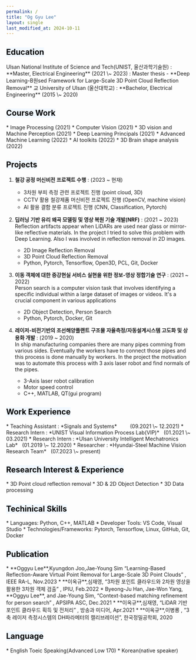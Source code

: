 ```yaml
---
permalink: /
title: "Og Gyu Lee"
layout: single 
last_modified_at: 2024-10-11
---
```

<h2><mark style='background-color: #f1f8ff'>Education</mark></h2>
Ulsan National Institute of Science and Tech(UNIST, 울산과학기술원)
: **Master, Electrical Engineering**
(2021 \~ 2023)
: Master thesis - **Deep Learning-B원sed Framework for Large-Scale 3D Point Cloud Reflection Removal**
교
University of Ulsan (울산대학교)
: **Bachelor, Electrical Engineering**
(2015 \~ 2020)


<h2><mark style='background-color: #f1f8ff'>Course Work</mark></h2>
* Image Processing                   (2021)
* Computer Vision                    (2021)      
* 3D vision and Machine Perception   (2021)       
* Deep Learning Principals           (2021)       
* Advanced Machine Learning          (2022)
* AI toolkits                        (2022)  
* 3D Brain shape analysis            (2022)  



<h2><mark style='background-color: #f1f8ff'>Projects</mark></h2>

1. **철강 공정 머신비전 프로젝트 수행**
: (2023 \~ 현재)
    * 3차원 부피 측정 관련 프로젝트 진행  (point cloud, 3D)
    * CCTV 활용 철강제품 머신비전 프로젝트 진행 (OpenCV, machine vision)
    * AI 활용 결함 분류 프로젝트 진행 (CNN, Classification, Pytorch)   

2. **딥러닝 기반 유리 왜곡 모델링 및 영상 복원 기술 개발(NRF)**
: (2021 \~ 2023)
Reflection artifacts appear when LiDARs are used near glass or mirror-like reflective materials.
In the project I tried to solve this problem with Deep Learning. Also I was involved in reflection removal in 2D images.

    * 2D Image Reflection Removal
    * 3D Point Cloud Reflection Removal
    * Python, Pytorch, Tensorflow, Open3D, PCL, Git, Docker

3. **이동 객체에 대한 증강현실 서비스 실현을 위한 정보-영상 정합기술 연구**
: (2021 \~ 2022)\
Person search is a computer vision task that involves identifying a specific individual within a large dataset of images or videos. It's a crucial component in various applications
    * 2D Object Detection, Person Search  
    * Python, Pytorch, Docker, Git 


4. **레이저-비전기반의 조선해양플랜트 구조물 자율측정/자동설계시스템 고도화 및 상용화 개발**
: (2019 \~ 2020)\
In ship manufacturing companies there are many pipes comming from various sides. Eventually 
the workers have to connect those pipes and this process is done manually by workers. In the project the motivation was to automate this process with 3 axis laser robot and find normals of the pipes.

    * 3-Axis laser robot calibration 
    * Motor speed control
    * C++, MATLAB, QT(gui program)



<h2><mark style='background-color: #f1f8ff'>Work Experience</mark></h2>
* Teaching Assistant
: *Signals and Systems*  &nbsp;&nbsp;&nbsp;&nbsp;&nbsp;&nbsp;&nbsp;  (09.2021 \~ 12.2021)
* Research Intern 
: *UNIST Visual Information Process Lab(VIP)*&nbsp;&nbsp;&nbsp;(01.2021 \~ 03.2021)
* Research Intern 
: *Ulsan University Intelligent Mechatronics Lab*&nbsp;&nbsp;&nbsp;(01.2019 \~ 12.2020)
* Researcher  
: *Hyundai-Steel Machine Vision Research Team*&nbsp;&nbsp;&nbsp;(07.2023 \~ present)

<h2><mark style='background-color: #f1f8ff'>Research Interest & Experience</mark></h2>
* 3D Point cloud reflection removal
* 3D & 2D Object Detection
* 3D Data processing

<h2><mark style='background-color: #f1f8ff'>Techinical Skills</mark></h2>
* Languages: Python, C++, MATLAB
* Developer Tools: VS Code, Visual Studio
* Technologies/Frameworks: Pytorch, Tensorflow, Linux, GitHub, Git, Docker

<h2><mark style='background-color: #f1f8ff'>Publication</mark></h2>
* **Oggyu Lee**,Kyungdon Joo,Jae-Young Sim “Learning-Based Reflection-Aware Virtual Point Removal for Large-Scale 3D Point Clouds” , IEEE RA-L, Nov.2023
* **이옥규**,심재영, “3차원 포인트 클라우드와 2차원 영상을 활용한 3차원 객체 검출” , IPIU, Feb.2022
* Byeong-Ju Han, Jae-Won Yang, **Oggyu Lee**, and Jae-Young Sim, “Context-based matching refinement for person search” , APSIPA ASC, Dec.2021
* **이옥규**,심재영, “LiDAR 기반 포인트 클라우드 획득 및 전처리” , 방송과 미디어, Apr.2021
* **이옥규**,이병룡 , “3축 레이저 측정시스템의 DH파라메터의 캘리브레이션”, 한국정밀공학회, 2020

<h2><mark style='background-color: #f1f8ff'>Language</mark></h2>
* English Toeic Speaking(Advanced Low 170)
* Korean(native speaker)


